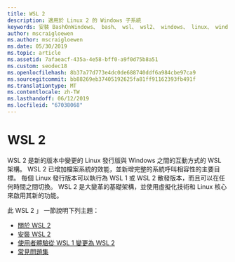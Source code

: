 ```yaml
---
title: WSL 2
description: 適用於 Linux 2 的 Windows 子系統
keywords: 安裝 BashOnWindows、 bash、 wsl、 wsl2、 windows、 linux、 windowssubsystem、 ubuntu、 debian、 suse、 windows 10 的 windows 子系統
author: mscraigloewen
ms.author: mscraigloewen
ms.date: 05/30/2019
ms.topic: article
ms.assetid: 7afaeacf-435a-4e58-bff0-a9f0d75b8a51
ms.custom: seodec18
ms.openlocfilehash: 8b37a77d773e4dc0de688740ddf6a984cbe97ca9
ms.sourcegitcommit: bb88269eb37405192625fa81ff91162393fb491f
ms.translationtype: MT
ms.contentlocale: zh-TW
ms.lasthandoff: 06/12/2019
ms.locfileid: "67038068"
---
```

# <a name="wsl-2"></a>WSL 2

WSL 2 是新的版本中變更的 Linux 發行版與 Windows 之間的互動方式的 WSL 架構。 WSL 2 已增加檔案系統的效能，並新增完整的系統呼叫相容性的主要目標。 每個 Linux 發行版本可以執行為 WSL 1 或 WSL 2 散發版本，而且可以在任何時間之間切換。 WSL 2 是大變革的基礎架構，並使用虛擬化技術和 Linux 核心來啟用其新的功能。

此 WSL 2 」 一節說明下列主題：

* [關於 WSL 2](./wsl2-about.md)
* [安裝 WSL 2](./wsl2-install.md)
* [使用者體驗從 WSL 1 變更為 WSL 2](./wsl2-ux-changes.md)
* [常見問題集](./wsl2-faq.md)